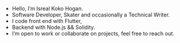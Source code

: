 - Hello, I’m Isreal Koko Hogan.
- Software Developer, Skater and occasionally a Technical Writer.
- I code front end with Flutter,
- Backend with Node.js && Solidity. 
- I’m open to work or collaborate on projects, feel free to reach out.
